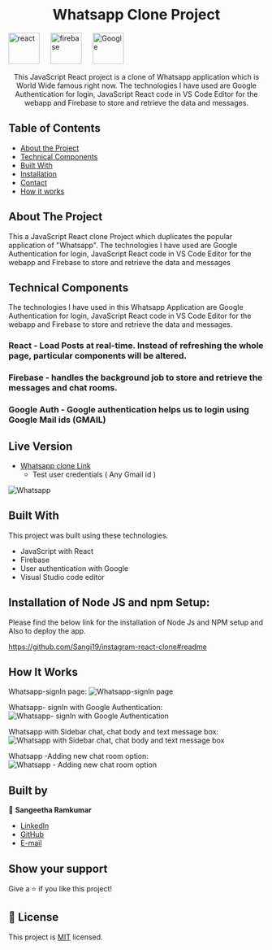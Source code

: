 

<!-- PROJECT LOGO -->
<br />
<p align="center">
  <!-- <a href="https://github.com/jaspreet-singh-sahota/Slack-bot">
    <img src="https://course_report_production.s3.amazonaws.com/rich/rich_files/rich_files/5726/s300/icon-white-on-murple-copy.png" alt="Logo" width="80" height="80">
  </a> -->

  <h1 align="center"> Whatsapp Clone Project</h1>
  <p align="center">
  
  <img width="61" alt="react" src="https://github.com/Sangi19/whatsapp-clone/blob/master/Images/React.png"> &emsp;
  <img width="61" alt="firebase" src="https://github.com/Sangi19/whatsapp-clone/blob/master/Images/firebase.png"> &emsp;
  <img width="61" alt="Google" src="https://github.com/Sangi19/whatsapp-clone/blob/master/Images/google.png"> &emsp;
  
   </p>

  <p align="center">
This JavaScript React project is a clone of Whatsapp application which is World Wide famous right now. The technologies I have used are Google Authentication for login, JavaScript React code in VS Code Editor for the webapp and Firebase to store and retrieve the data and messages.<br />
    </p>
</p>

<!-- TABLE OF CONTENTS -->

## Table of Contents

- [About the Project](#about-the-project)
- [Technical Components](#techincal-components)
- [Built With](#built-with)
- [Installation](#Installation)
- [Contact](#Authors)
- [How it works](#How-it-works)

<!-- ABOUT THE PROJECT -->

## About The Project

This a JavaScript React clone Project which duplicates the popular application of "Whatsapp". The technologies I have used are Google Authentication for login, JavaScript React code in VS Code Editor for the webapp and Firebase to store and retrieve the data and messages
<br />

## Technical Components
 The technologies I have used in this Whatsapp Application are Google Authentication for login, JavaScript React code in VS Code Editor for the webapp and Firebase to store and retrieve the data and messages. <br />

### React - Load Posts at real-time. Instead of refreshing the whole page, particular components will be altered.

### Firebase - handles the background job to store and retrieve the messages and chat rooms.

### Google Auth - Google authentication helps us to login using Google Mail ids (GMAIL)

## Live Version

- [Whatsapp clone Link](333333333333333333333333333333333333333333333333333333333333333333333333333333333333333333333333)
  - Test user credentials ( Any Gmail id )

![Whatsapp](https://github.com/Sangi19/whatsapp-clone/blob/master/Images/Whatsapp%20with%20Sidebar%20chat%2C%20chat%20body%20and%20text%20message%20box.PNG)

<!-- BUILD WITH -->

## Built With

This project was built using these technologies.

- JavaScript with React
- Firebase
- User authentication with Google
- Visual Studio code editor 

## Installation of Node JS and npm Setup:
Please find the below link for the installation of Node Js and NPM setup and Also to deploy the app.

https://github.com/Sangi19/instagram-react-clone#readme

<!-- HOW IT WORKS -->

## How It Works
 Whatsapp-signIn page:
![Whatsapp-signIn page](https://github.com/Sangi19/whatsapp-clone/blob/master/Images/signIn.PNG)

Whatsapp- signIn with Google Authentication:
![Whatsapp- signIn with Google Authentication](https://github.com/Sangi19/whatsapp-clone/blob/master/Images/signIn%20with%20Google%20Authentication.PNG)

Whatsapp with Sidebar chat, chat body and text message box:
![Whatsapp with Sidebar chat, chat body and text message box](https://github.com/Sangi19/whatsapp-clone/blob/master/Images/Whatsapp%20with%20Sidebar%20chat%2C%20chat%20body%20and%20text%20message%20box.PNG)

Whatsapp -Adding new chat room option:
![Whatsapp - Adding new chat room option](https://github.com/Sangi19/whatsapp-clone/blob/master/Images/Adding%20new%20chat%20room%20option.PNG)

## Built by

👤 **Sangeetha Ramkumar**

- [LinkedIn](https://www.linkedin.com/in/sangeetharamkumar)
- [GitHub](https://github.com/Sangi19)
- [E-mail](sangiammu1020@gmail.com)

<!-- ACKNOWLEDGEMENTS -->

## Show your support

Give a ⭐️ if you like this project!



## 📝 License

This project is [MIT](https://opensource.org/licenses/MIT) licensed.
